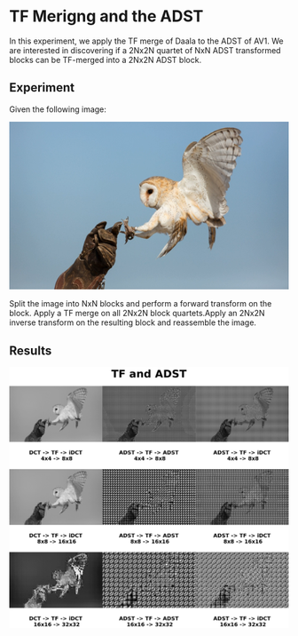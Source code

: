 # TF Merigng and the ADST

In this experiment, we apply the TF merge of Daala to the ADST of AV1. We are
interested in discovering if a 2Nx2N quartet of NxN ADST transformed blocks can
be TF-merged into a 2Nx2N ADST block.

## Experiment

Given the following image:

![Reference Image](https://github.com/luctrudeau/VideoExperiments/raw/master/videos/owl.png)

Split the image into NxN blocks and perform a forward transform on the block. Apply a TF merge on all 2Nx2N block quartets.Apply an 2Nx2N inverse transform on the resulting block and reassemble the image.

## Results

![Results](https://github.com/luctrudeau/VideoExperiments/raw/master/tf/adst/sidebyside.png)


